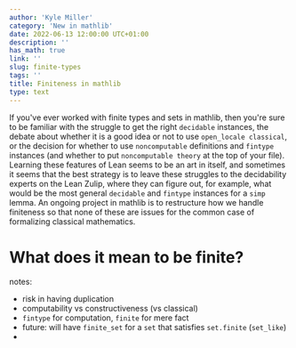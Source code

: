 ```yaml
---
author: 'Kyle Miller'
category: 'New in mathlib'
date: 2022-06-13 12:00:00 UTC+01:00
description: ''
has_math: true
link: ''
slug: finite-types
tags: ''
title: Finiteness in mathlib
type: text
---
```


If you've ever worked with finite types and sets in mathlib, then you're sure to be familiar with the struggle to get the right `decidable` instances,
the debate about whether it is a good idea or not to use `open_locale classical`, or the decision for whether to use `noncomputable` definitions and `fintype` instances
(and whether to put `noncomputable theory` at the top of your file).
Learning these features of Lean seems to be an art in itself, and sometimes it seems that the best strategy is to leave these struggles to the decidability experts
on the Lean Zulip, where they can figure out, for example, what would be the most general `decidable` and `fintype` instances for a `simp` lemma.
An ongoing project in mathlib is to restructure how we handle finiteness so that none of these are issues for the common case of formalizing classical mathematics.

<!-- TEASER_END -->

# What does it mean to be finite?



notes:
* risk in having duplication
* computability vs constructiveness (vs classical)
* `fintype` for computation, `finite` for mere fact
* future: will have `finite_set` for a `set` that satisfies `set.finite` (`set_like`)
* 
